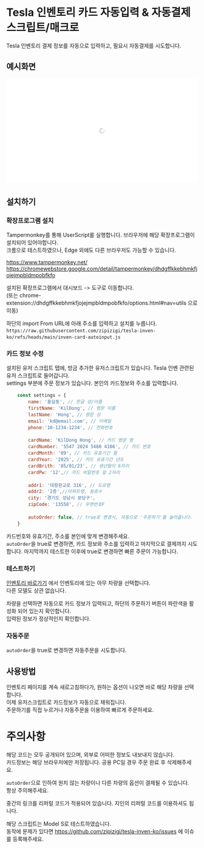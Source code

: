 # Tesla 인벤토리 카드 자동입력 & 자동결제 스크립트/매크로

Tesla 인벤토리 결제 정보를 자동으로 입력하고, 필요시 자동결제를 시도합니다.
## 예시화면
<p align="center">
 <img src="https://raw.githubusercontent.com/zipizigi/tesla-inven-ko/refs/heads/main/example.gif"/>
</p>

## 설치하기
### 확장프로그램 설치
Tampermonkey를 통해 UserScript를 실행합니다. 브라우저에 해당 확장프로그램이 설치되어 있어야합니다.  
크롬으로 테스트하였으나, Edge 외에도 다른 브라우저도 가능할 수 있습니다.  

https://www.tampermonkey.net/  
https://chromewebstore.google.com/detail/tampermonkey/dhdgffkkebhmkfjojejmpbldmpobfkfo  

설치된 확장프로그램에서 대시보드 -> 도구로 이동합니다.   
(또는 chrome-extension://dhdgffkkebhmkfjojejmpbldmpobfkfo/options.html#nav=utils 으로 이동)  

하단의 import From URL에 아래 주소를 입력하고 설치를 누릅니다.  
`https://raw.githubusercontent.com/zipizigi/tesla-inven-ko/refs/heads/main/inven-card-autoinput.js`  

### 카드 정보 수정  
설치된 유저 스크립트 탭에, 방금 추가한 유저스크립트가 있습니다.  Tesla 인벤 관련된 유저 스크립트로 들어갑니다.  
settings 부분에 주문 정보가 있습니다. 본인의 카드정보와 주소를 입력합니다.  

```js
    const settings = {
        name: '홍길동', // 한글 성/이름
        firstName: 'KilDong', // 영문 이름
        lastName: 'Hong', // 영문 성
        email: 'kd@email.com', // 이메일
        phone:'10-1234-1234', // 전화번호

        cardName: 'KilDong Hong', // 카드 영문 명
        cardNumber: '5547 2024 5480 4106', // 카드 번호
        cardMonth: '09', // 카드 유효기간 월
        cardYear: '2025', // 카드 유효기간 년도
        cardBrith: '85/01/23', // 생년월이 6자리
        cardPw: '12',// 카드 비밀번호 앞 2자리

        addr1: '대왕판교로 316', // 도로명
        addr2: '2층',//아파트명, 동호수
        city: '경기도 성남시 분당구',
        zipCode: '13550', // 우편번호F

        autoOrder: false, // true로 변경시, 자동으로 '주문하기'를 눌러줍니다.
    }
```
카드번호와 유효기간, 주소를 본인에 맞게 변경해주세요.  
`autoOrder`을 true로 변경하면, 카드 정보와 주소를 입력하고 마지막으로 결제까지 시도합니다. 마지막까지 테스트한 이후에 true로 변경하면 빠른 주문이 가능합니다.

### 테스트하기  
[인벤토리 바로가기](https://bit.ly/tesla-inven) 에서 인벤토리에 있는 아무 차량을 선택합니다.  
다른 모델도 상관 없습니다.  

차량을 선택하면 자동으로 카드 정보가 입력되고, 하단의 주문하기 버튼이 파란색을 활성화 되어 있는지 확인합니다.  
입력된 정보가 정상적인지 확인합니다.  

### 자동주문
`autoOrder`을 true로 변경하면 자동주문을 시도합니다.  

## 사용방법 
인벤토리 페이지를 계속 새로고침하다가, 원하는 옵션이 나오면 바로 해당 차량을 선택합니다.  
이제 유저스크립트로 카드정보가 자동으로 채워집니다.  
주문하기를 직접 누르거나 자동주문을 이용하여 빠르게 주문하세요.  

# 주의사항
해당 코드는 모두 공개되어 있으며, 외부로 어떠한 정보도 내보내지 않습니다.    
카드정보는 해당 브라우저에만 저장됩니다. 공용 PC일 경우 주문 완료 후 삭제해주세요.  

`autoOrder`으로 인하여 원치 않는 차량이나 다른 차량의 옵션이 결제될 수 있습니다.  
항상 주의해주세요.

중간의 링크를 리퍼럴 코드가 적용되어 있습니다. 지인의 리퍼럴 코드를 이용하셔도 됩니다.  

해당 스크립트는 Model S로 테스트하였습니다.  
동작에 문제가 있다면 https://github.com/zipizigi/tesla-inven-ko/issues 에 이슈를 등록해주세요.  
